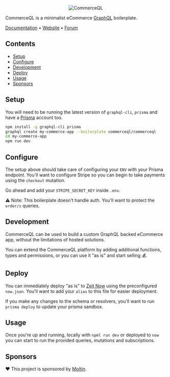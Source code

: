 <p align="center"><img src="https://i.imgur.com/QChDq1R.png" title="Serverless GraphQL eCommerce platform" alt="CommerceQL" /></p>

CommerceQL is a minimalist eCommerce [GraphQL](https://prisma.io) boilerplate.

[Documentation](https://docs.commerceql.com) • [Website](https://commerceql.com) • [Forum](https://forum.moltin.com/c/questions/commerceql)

## Contents

* [Setup](#setup)
* [Configure](#config)
* [Development](#dev)
* [Deploy](#deploy)
* [Usage](#usage)
* [Sponsors](#sponsors)

## <a name="setup"></a>Setup

You will need to be running the latest version of `graphql-cli`, `prisma` and have a [Prisma](https://prisma.io) account too.

```bash
npm install -g graphql-cli prisma
graphql create my-commerce-app --boilerplate commerceql/commerceql
cd my-commerce-app
npm run dev
```

## <a name="config"></a>Configure

The setup above should take care of configuring your `ENV` with your Prisma endpoint. You'll want to configure Stripe so you can begin to take payments using the `checkout` mutation.

Go ahead and add your `STRIPE_SECRET_KEY` inside `.env`.

⚠️ Note: This boilerplate doesn't handle auth. You'll want to protect the `order/s` queries.

## <a name="dev"></a>Development

CommerceQL can be used to build a custom GraphQL backed eCommerce app, without the limitations of hosted solutions.

You can extend the CommerceQL platform by adding additional functions, types and permissions, or you can use it "as is" and start selling 💰.

## <a name="deploy"></a>Deploy

You can immediately deploy "as is" to [Zeit Now](https://now.sh) using the preconfigured `now.json`. You'll want to add your `alias` to this file for easier deployment.

If you make any changes to the schema or resolvers, you'll want to run `prisma deploy` to update your prisma sandbox.

## Usage

Once you're up and running, locally with `npml run dev` or deployed to `now` you can start to run the provided queries, mutations and subscriptions.

## <a name="sponsors"></a>Sponsors

❤️ This project is sponsored by [Moltin](https://moltin.com).
